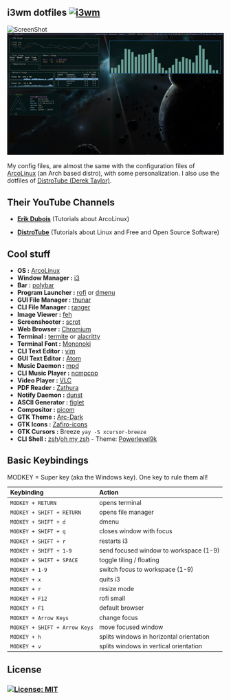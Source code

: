 ## i3wm dotfiles [![i3wm](https://img.shields.io/badge/I3-WM-yellow?style=flat-square)](https://i3wm.org)

![ScreenShot](https://i.imgur.com/2NTO46a.png)
![ScreenShot](https://github.com/Terke/dotfiles/blob/master/screenshots/IV.png)

My config files, are almost the same with the configuration files of [ArcoLinux](https://arcolinux.info/) (an Arch based distro), with some personalization. I also use the dotfiles of [DistroTube (Derek Taylor)](https://gitlab.com/dwt1).

## Their YouTube Channels

- **[Erik Dubois](https://www.youtube.com/channel/UCJdmdUp5BrsWsYVQUylCMLg)** (Tutorials about ArcoLinux)

- **[DistroTube](https://www.youtube.com/channel/UCVls1GmFKf6WlTraIb_IaJg)** (Tutorials about Linux and Free and Open Source Software)

## Cool stuff

- **OS :** [ArcoLinux](https://arcolinux.com/)
- **Window Manager :** [i3](https://github.com/i3/i3)
- **Bar :** [polybar](https://github.com/polybar/polybar)
- **Program Launcher :** [rofi](https://github.com/davatorium/rofi) or [dmenu](https://tools.suckless.org/dmenu/)
- **GUI File Manager :** [thunar](https://github.com/xfce-mirror/thunar)
- **CLI File Manager :** [ranger](https://github.com/ranger/ranger)
- **Image Viewer :** [feh](https://github.com/derf/feh)
- **Screenshooter :** [scrot](https://github.com/resurrecting-open-source-projects/scrot)
- **Web Browser :** [Chromium](https://github.com/chromium/chromium)
- **Terminal :** [termite](https://github.com/thestinger/termite) or [alacritty](https://github.com/alacritty/alacritty)
- **Terminal Font :** [Mononoki](https://madmalik.github.io/mononoki/)
- **CLI Text Editor :** [vim](https://github.com/vim/vim)
- **GUI Text Editor :** [Atom](https://flight-manual.atom.io/getting-started/sections/installing-atom/)
- **Music Daemon :** [mpd](https://www.musicpd.org/)
- **CLI Music Player :** [ncmpcpp](https://github.com/arybczak/ncmpcpp)
- **Video Player :** [VLC](https://www.videolan.org/vlc/index.el.html)
- **PDF Reader :** [Zathura](https://pwmt.org/projects/zathura/)
- **Notify Daemon :** [dunst](https://github.com/dunst-project/dunst)
- **ASCII Generator :** [figlet](http://www.figlet.org/)
- **Compositor :** [picom](https://github.com/yshui/picom)
- **GTK Theme :** [Arc-Dark](https://github.com/horst3180/arc-theme)
- **GTK Icons :** [Zafiro-icons](https://github.com/zayronxio/Zafiro-icons)
- **GTK Cursors :** Breeze `yay -S xcursor-breeze`
- **CLI Shell :** [zsh](http://zsh.sourceforge.net)/[oh my zsh](https://ohmyz.sh/) - Theme: [Powerlevel9k](https://github.com/Powerlevel9k/powerlevel9k)

## Basic Keybindings

MODKEY = Super key (aka the Windows key). One key to rule them all!

| Keybinding | Action |
| :--- | :--- |
| `MODKEY + RETURN` | opens terminal |
| `MODKEY + SHIFT + RETURN` | opens file manager |
| `MODKEY + SHIFT + d` | dmenu |
| `MODKEY + SHIFT + q` | closes window with focus |
| `MODKEY + SHIFT + r` | restarts i3 |
| `MODKEY + SHIFT + 1-9` | send focused window to workspace (1-9) |
| `MODKEY + SHIFT + SPACE` | toggle tiling / floating |
| `MODKEY + 1-9` | switch focus to workspace (1-9) |
| `MODKEY + x` | quits i3 |
| `MODKEY + r` | resize mode |
| `MODKEY + F12` | rofi small |
| `MODKEY + F1` | default browser |
| `MODKEY + Arrow Keys` | change focus |
| `MODKEY + SHIFT + Arrow Keys` | move focused window |
| `MODKEY + h` | splits windows in horizontal orientation |
| `MODKEY + v` | splits windows in vertical orientation |

## License

### [![License: MIT](https://img.shields.io/badge/License-MIT-green.svg)](https://opensource.org/licenses/MIT)